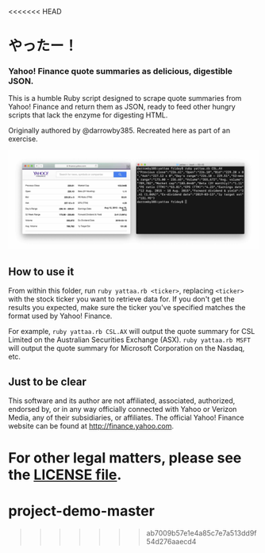<<<<<<< HEAD
# やったー！
### Yahoo! Finance quote summaries as delicious, digestible JSON.

This is a humble Ruby script designed to scrape quote summaries from Yahoo! Finance and return them as JSON, ready to feed other hungry scripts that lack the enzyme for digesting HTML.

Originally authored by @darrowby385. Recreated here as part of an exercise.

![example](example.jpg)

## How to use it
From within this folder, run `ruby yattaa.rb <ticker>`, replacing `<ticker>` with the stock ticker you want to retrieve data for. If you don't get the results you expected, make sure the ticker you've specified matches the format used by Yahoo! Finance.

For example, `ruby yattaa.rb CSL.AX` will output the quote summary for CSL Limited on the Australian Securities Exchange (ASX). `ruby yattaa.rb MSFT` will output the quote summary for Microsoft Corporation on the Nasdaq, etc.

## Just to be clear
This software and its author are not affiliated, associated, authorized, endorsed by, or in any way officially connected with Yahoo or Verizon Media, any of their subsidiaries, or affiliates. The official Yahoo! Finance website can be found at http://finance.yahoo.com.

For other legal matters, please see the [LICENSE file](LICENSE).
=======
# project-demo-master
>>>>>>> ab7009b57e1e4a85c7e7a513dd9f54d276aaecd4
